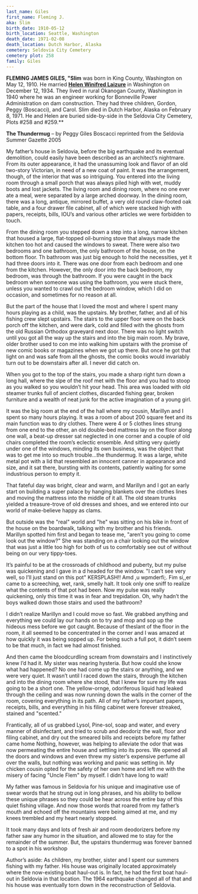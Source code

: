 ```yaml
---
last_name: Giles
first_name: Fleming J. 
aka: Slim
birth_date: 1910-05-12
birth_location: Seattle, Washington
death_date: 1971-02-08
death_location: Dutch Harbor, Alaska
cemetery: Seldovia City Cemetery
cemetery plot: 258
family: Giles
---
```

**FLEMING JAMES GILES, "Slim** was born in King County, Washington on May 12, 1910.  He married [**Helen Winifred Laizure**](./Giles_Helen_L_Laizure.md) in Washington on December 12, 1934. They lived in rural Okanogan County, Washington in 1940 where he was an engineer working for Bonneville Power Administration on dam construction.  They had three children, Gordon, Peggy (Boscacci), and Carol. Slim died in Dutch Harbor, Alaska on February 8, 1971. He and Helen are buried side-by-side in the Seldovia City
Cemetery, Plots \#258 and \#259.**

**The Thundermug** – by Peggy Giles Boscacci reprinted from the Seldovia
Summer Gazette 2005

My father’s house in Seldovia, before the big earthquake and its
eventual demolition, could easily have been described as an architect’s
nightmare. From its outer appearance, it had the unassuming look and
flavor of an old two-story Victorian, in need of a new coat of paint. It
was the arrangement, though, of the interior that was so intriguing. You
entered into the living room through a small porch that was always piled
high with wet, muddy boots and lost jackets. The living room and dining
room, where no one ever ate a meal, were separated by a large arched
doorway. In the dining room, there was a long, antique, mirrored buffet,
a very old round claw-footed oak table, and a four drawer file cabinet,
all of which were stacked high with papers, receipts, bills, IOU’s and
various other articles we were forbidden to touch.

From the dining room you stepped down a step into a long, narrow kitchen
that housed a large, flat-topped oil-burning stove that always made the
kitchen too hot and caused the windows to sweat. There were also two
bedrooms and one bathroom, the only bathroom of the house, on the bottom
floor. Th bathroom was just big enough to hold the necessities, yet it
had three doors into it. There was one door from each bedroom and one
from the kitchen. However, the only door into the back bedroom, my
bedroom, was through the bathroom. If you were caught in the back
bedroom when someone was using the bathroom, you were stuck there,
unless you wanted to crawl out the bedroom window, which I did on
occasion, and sometimes for no reason at all.

But the part of the house that I loved the most and where I spent many
hours playing as a child, was the upstairs. My brother, father, and all
of his fishing crew slept upstairs. The stairs to the upper floor were
on the back porch off the kitchen, and were dark, cold and filled with
the ghosts from the old Russian Orthodox graveyard next door. There was
no light switch until you got all the way up the stairs and into the big
main room. My brave, older brother used to con me into walking him
upstairs with the promise of new comic books or magazines when we got up
there. But once he got that light on and was safe from all the ghosts,
the comic books would invariably turn out to be downstairs after all. I
never did catch on.

When you got to the top of the stairs, you made a sharp right turn down
a long hall, where the slpe of the roof met with the floor and you had
to stoop as you walked so you wouldn’t hit your head. This area was
loaded with old steamer trunks full of ancient clothes, discarded
fishing gear, broken furniture and a wealth of neat junk for the active
imagination of a young girl.

It was the big room at the end of the hall where my cousin, Marillyn and
I spent so many hours playing. It was a room of about 200 square feet
and its main function was to dry clothes. There were 4 or 5 clothes
lines strung from one end to the other, an old double-bed mattress lay
on the floor along one wall, a beat-up dresser sat neglected in one
corner and a couple of old chairs completed the room’s eclectic
ensemble. And sitting very quietly under one of the windows, minding its
own business, was the object that was to get me into so much trouble…the
thundermug. It was a large, white metal pot with a lid that resembled an
innocent canner in appearance and size, and it sat there, bursting with
its contents, patiently waiting for some industrious person to empty it.

That fateful day was bright, clear and warm, and Marillyn and I got an
early start on building a super palace by hanging blankets over the
clothes lines and moving the mattress into the middle of it all. The old
steam trunks yielded a treasure-trove of old dresses and shoes, and we
entered into our world of make-believe happy as clams.

But outside was the "real" world and "he" was sitting on his bike in
front of the house on the boardwalk, talking with my brother and his
friends. Marillyn spotted him first and began to tease me, "aren’t you
going to come look out the window?" She was standing on a chair looking
out the window that was just a little too high for both of us to
comfortably see out of without being on our very tippy-toes.

It’s painful to be at the crossroads of childhood and puberty, but my
pulse was quickening and I gave in a d headed for the window. "I can’t
see very well, so I’ll just stand on this pot" KERSPLASH\!\! Amd ,u
wpmderfi;. Fim si,,er came to a screeching, wet, rank, smelly halt. It
took only one sniff to realize what the contents of that pot had been.
Now my pulse was really quickening, only this time it was in fear and
trepidation. Oh, why hadn’t the boys walked down those stairs and used
the bathroom?

I didn’t realize Marillyn and I could move so fast. We grabbed anything
and everything we could lay our hands on to try and mop and sop up the
hideous mess before we got caught. Because of theslant of the floor in
the room, it all seemed to be concentrated in the corner and I was
amazed at how quickly it was being sopped up. For being such a full pot,
it didn’t seem to be that much, in fact we had almost finished.

And then came the bloodcurdling scream from downstairs and I
instinctively knew I’d had it. My sister was nearing hysteria. But how
could she know what had happened? No one had come up the stairs or
anything, and we were very quiet. It wasn’t until I raced down the
stairs, through the kitchen and into the dining room where she stood,
that I knew for sure my life was going to be a short one. The
yellow-ornge, odoriferous liquid had leaked through the ceiling and was
now running down the walls in the corner of the room, covering
everything in its path. All of my father’s important papers, receipts,
bills, and everything in his filing cabinet were forever streaked,
stained and "scented."

Frantically, all of us grabbed Lysol, Pine-sol, soap and water, and
every manner of disinfectant, and tried to scrub and deodoriz the wall,
floor and filing cabinet, and dry out the smeared bills and receipts
before my father came home Nothing, however, was helping to alleviate
the odor that was now permeating the entire house and settling into its
pores. We opened all the doors and windows and even threw my sister’s
expensive perfume all over the walls, but nothing was working and panic
was setting in. My chicken cousin opted for the safety of her own home
and left me with the misery of facing "Uncle Flem" by myself. I didn’t
have long to wait\!

My father was famous in Seldovia for his unique and imaginative use of
swear words that he strung out in long phrases, and his ability to
bellow these unique phrases so they could be hear across the entire bay
of this quiet fishing village. And now those words that roared from my
father’s mouth and echoed off the mountains were being aimed at me, and
my knees trembled and my heart nearly stopped.

It took many days and lots of fresh air and room deodorizers before my
father saw any humor in the situation, and allowed me to stay for the
remainder of the summer. But, the upstairs thundermug was forever banned
to a spot in his workshop

Author’s aside: As children, my brother, sister and I spent our summers
fishing with my father. His house was originally located approximately
where the now-existing boat haul-out is. In fact, he had the first boat
haul-out in Seldovia in that location. The 1964 earthquake changed all
of that and his house was eventually torn down in the reconstruction of
Seldovia.

